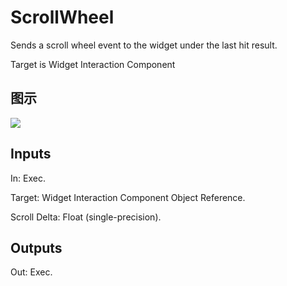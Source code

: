 # ScrollWheel

Sends a scroll wheel event to the widget under the last hit result.

Target is Widget Interaction Component

## 图示

![]($-20221218-19304122.png)

## Inputs

In: Exec.

Target: Widget Interaction Component Object Reference.

Scroll Delta: Float (single-precision).  

## Outputs

Out: Exec.

